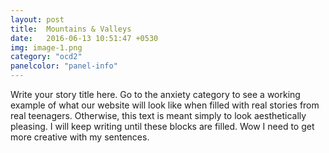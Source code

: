```yaml
---
layout: post
title:  Mountains & Valleys
date:   2016-06-13 10:51:47 +0530
img: image-1.png
category: "ocd2"
panelcolor: "panel-info"
---
```

Write your story title here. Go to the anxiety category to see a working example of what our website will look like when filled with real stories from real teenagers. Otherwise, this text is meant simply to look aesthetically pleasing. I will keep writing until these blocks are filled. Wow I need to get more creative with my sentences.